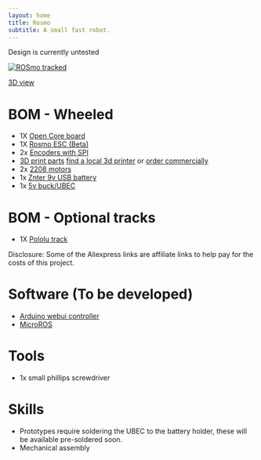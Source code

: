 ```yaml
---
layout: home
title: Rosmo
subtitle: A small fast robot.
---
```


Design is currently untested

 [![ROSmo tracked](https://github.com/rosmo-robot/rosmo-robot.github.io/blob/master/assets/img/track_mode_v1.png?raw=true)](https://gmail1605635.autodesk360.com/g/shares/SH9285eQTcf875d3c539d1add2f1be46e456)


[3D view](https://gmail1605635.autodesk360.com/g/shares/SH9285eQTcf875d3c539d1add2f1be46e456)

# BOM - Wheeled

* 1X [Open Core board](https://github.com/rosmo-robot/Open-Core-M5stack#readme)
* 1X [Rosmo ESC (Beta)](https://github.com/rosmo-robot/Rosmo_ESC#readme)
* 2x [Encoders with SPI](https://github.com/rosmo-robot/Rosmo_ESC/issues/10#issuecomment-1004394146) 
* [3D print parts](https://github.com/rosmo-robot/Rosmo_3D/tree/main/V2) [find a local 3d printer](https://www.prusaprinters.org/world) or [order commercially](https://craftcloud3d.com/offer/fe3619b0-f710-4639-9112-3a63e40b91a9?utm_campaign=shareable_cart)
* 2x [2208 motors](https://www.aliexpress.com/wholesale?catId=0&initiative_id=SB_20220504143525&SearchText=gb2208+motor&spm=a2g0o.productlist.1000002.0)
* 1x [Znter 9v USB battery](https://s.click.aliexpress.com/e/_ABWOhg)
* 1x [5v buck/UBEC](https://s.click.aliexpress.com/e/_AkvImi)

# BOM - Optional tracks

* 1X [Pololu track](https://www.pololu.com/product/3034)

Disclosure: Some of the Aliexpress links are affiliate links to help pay for the costs of this project.

# Software (To be developed)

* [Arduino webui controller](https://github.com/rosmo-robot/Arduino-webui-rover-tank)
* [MicroROS](https://github.com/rosmo-robot/Rosmo_ROS2_Diffdrive#readme)

# Tools
* 1x small phillips screwdriver

# Skills
* Prototypes require soldering the UBEC to the battery holder, these will be available pre-soldered soon.
* Mechanical assembly

